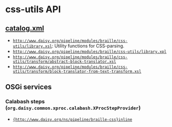 # css-utils API

## <a href="resources/META-INF/catalog.xml" class="source">catalog.xml</a>

- <a href="resources/xml/library.xsl" class="apidoc">`http://www.daisy.org/pipeline/modules/braille/css-utils/library.xsl`</a>: Utility functions for CSS-parsing.
- <a href="resources/xml/library.xpl" class="apidoc">`http://www.daisy.org/pipeline/modules/braille/css-utils/library.xpl`</a>
- <a href="resources/xml/transform/abstract-block-translator.xsl" class="apidoc">`http://www.daisy.org/pipeline/modules/braille/css-utils/transform/abstract-block-translator.xsl`</a>
- <a href="resources/xml/transform/block-translator-from-text-transform.xsl" class="apidoc">`http://www.daisy.org/pipeline/modules/braille/css-utils/transform/block-translator-from-text-transform.xsl`</a>

## OSGi services

### Calabash steps (`org.daisy.common.xproc.calabash.XProcStepProvider`)

- [`{http://www.daisy.org/ns/pipeline/braille-css}inline`](java/org/daisy/pipeline/braille/css/calabash/impl/CssInlineStep.java)



<link rev="dp2:doc" href="./"/>
<link rel="rdf:type" href="http://www.daisy.org/ns/pipeline/apidoc"/>


